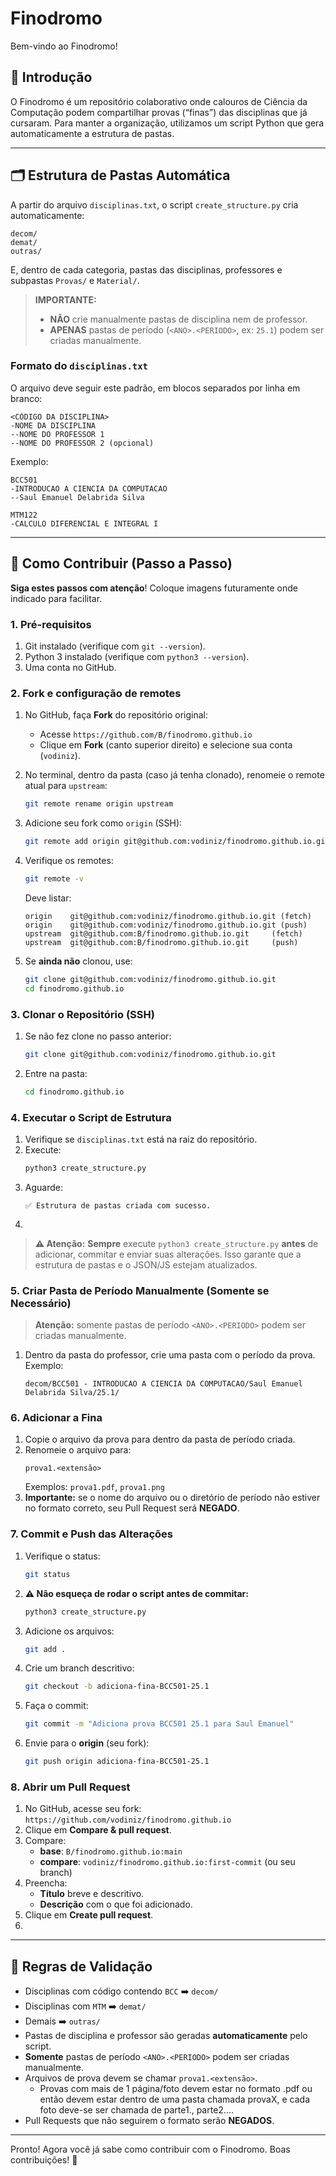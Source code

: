 # Finodromo

Bem-vindo ao Finodromo!

## 📖 Introdução

O Finodromo é um repositório colaborativo onde calouros de Ciência da Computação podem compartilhar provas (“finas”) das disciplinas que já cursaram. Para manter a organização, utilizamos um script Python que gera automaticamente a estrutura de pastas.

---

## 🗂️ Estrutura de Pastas Automática

A partir do arquivo `disciplinas.txt`, o script `create_structure.py` cria automaticamente:

```
decom/
demat/
outras/
```

E, dentro de cada categoria, pastas das disciplinas, professores e subpastas `Provas/` e `Material/`.

> **IMPORTANTE:**  
> - **NÃO** crie manualmente pastas de disciplina nem de professor.  
> - **APENAS** pastas de período (`<ANO>.<PERIODO>`, ex: `25.1`) podem ser criadas manualmente.

### Formato do `disciplinas.txt`

O arquivo deve seguir este padrão, em blocos separados por linha em branco:

```
<CÓDIGO DA DISCIPLINA>
-NOME DA DISCIPLINA
--NOME DO PROFESSOR 1
--NOME DO PROFESSOR 2 (opcional)
```

Exemplo:

```
BCC501
-INTRODUCAO A CIENCIA DA COMPUTACAO
--Saul Emanuel Delabrida Silva

MTM122
-CALCULO DIFERENCIAL E INTEGRAL I
```

---

## 🚀 Como Contribuir (Passo a Passo)

**Siga estes passos com atenção**! Coloque imagens futuramente onde indicado para facilitar.

### 1. Pré-requisitos

1. Git instalado (verifique com `git --version`).  
2. Python 3 instalado (verifique com `python3 --version`).  
3. Uma conta no GitHub.

### 2. Fork e configuração de remotes

1. No GitHub, faça **Fork** do repositório original:
   - Acesse `https://github.com/B/finodromo.github.io`  
   - Clique em **Fork** (canto superior direito) e selecione sua conta (`vodiniz`).  

2. No terminal, dentro da pasta (caso já tenha clonado), renomeie o remote atual para `upstream`:
   ```bash
   git remote rename origin upstream
   ```

3. Adicione seu fork como `origin` (SSH):
   ```bash
   git remote add origin git@github.com:vodiniz/finodromo.github.io.git
   ```

4. Verifique os remotes:
   ```bash
   git remote -v
   ```
   Deve listar:
   ```
   origin    git@github.com:vodiniz/finodromo.github.io.git (fetch)
   origin    git@github.com:vodiniz/finodromo.github.io.git (push)
   upstream  git@github.com:B/finodromo.github.io.git     (fetch)
   upstream  git@github.com:B/finodromo.github.io.git     (push)
   ```

5. Se **ainda não** clonou, use:
   ```bash
   git clone git@github.com:vodiniz/finodromo.github.io.git
   cd finodromo.github.io
   ```

### 3. Clonar o Repositório (SSH)

1. Se não fez clone no passo anterior:
   ```bash
   git clone git@github.com:vodiniz/finodromo.github.io.git
   ```
2. Entre na pasta:
   ```bash
   cd finodromo.github.io
   ```

### 4. Executar o Script de Estrutura

1. Verifique se `disciplinas.txt` está na raiz do repositório.  
2. Execute:
   ```bash
   python3 create_structure.py
   ```
3. Aguarde:
   ```
   ✅ Estrutura de pastas criada com sucesso.
   ```
4. <!-- FUTURAMENTE: ![Passo Executar script](docs/images/run_script.png) -->

> **⚠️ Atenção:** **Sempre** execute `python3 create_structure.py` **antes** de adicionar, commitar e enviar suas alterações. Isso garante que a estrutura de pastas e o JSON/JS estejam atualizados.

### 5. Criar Pasta de Período Manualmente (Somente se Necessário)

> **Atenção:** somente pastas de período `<ANO>.<PERIODO>` podem ser criadas manualmente.

1. Dentro da pasta do professor, crie uma pasta com o período da prova.  
   Exemplo:
   ```
   decom/BCC501 - INTRODUCAO A CIENCIA DA COMPUTACAO/Saul Emanuel Delabrida Silva/25.1/
   ```

### 6. Adicionar a Fina

1. Copie o arquivo da prova para dentro da pasta de período criada.  
2. Renomeie o arquivo para:
   ```
   prova1.<extensão>
   ```
   Exemplos: `prova1.pdf`, `prova1.png`  
3. **Importante:** se o nome do arquivo ou o diretório de período não estiver no formato correto, seu Pull Request será **NEGADO**.

### 7. Commit e Push das Alterações

1. Verifique o status:
   ```bash
   git status
   ```
2. **⚠️ Não esqueça de rodar o script antes de commitar:**
   ```bash
   python3 create_structure.py
   ```
3. Adicione os arquivos:
   ```bash
   git add .
   ```
4. Crie um branch descritivo:
   ```bash
   git checkout -b adiciona-fina-BCC501-25.1
   ```
5. Faça o commit:
   ```bash
   git commit -m "Adiciona prova BCC501 25.1 para Saul Emanuel"
   ```
6. Envie para o **origin** (seu fork):
   ```bash
   git push origin adiciona-fina-BCC501-25.1
   ```

### 8. Abrir um Pull Request

1. No GitHub, acesse seu fork:  
   `https://github.com/vodiniz/finodromo.github.io`  
2. Clique em **Compare & pull request**.  
3. Compare:
   - **base**: `B/finodromo.github.io:main`  
   - **compare**: `vodiniz/finodromo.github.io:first-commit` (ou seu branch)  
4. Preencha:
   - **Título** breve e descritivo.  
   - **Descrição** com o que foi adicionado.  
5. Clique em **Create pull request**.  
6. <!-- FUTURAMENTE: ![Passo Pull Request](docs/images/pull_request.png) -->

---

## 📌 Regras de Validação

- Disciplinas com código contendo `BCC` ➡️ `decom/`  
- Disciplinas com `MTM` ➡️ `demat/`  
- Demais ➡️ `outras/`  
- Pastas de disciplina e professor são geradas **automaticamente** pelo script.  
- **Somente** pastas de período `<ANO>.<PERIODO>` podem ser criadas manualmente.  
- Arquivos de prova devem se chamar `prova1.<extensão>`.  
  - Provas com mais de 1 página/foto devem estar no formato .pdf ou então devem estar dentro de uma pasta chamada provaX, e cada foto deve-se ser chamada de parte1.<extension>, parte2.<extension>...  
- Pull Requests que não seguirem o formato serão **NEGADOS**.

---

Pronto! Agora você já sabe como contribuir com o Finodromo. Boas contribuições! 🎉
